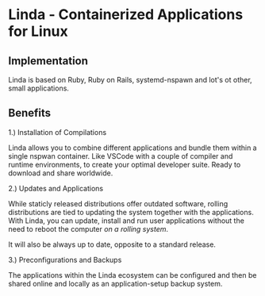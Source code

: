 # Linda - Containerized Applications for Linux

## Implementation

Linda is based on Ruby, Ruby on Rails, systemd-nspawn and lot's ot other, small applications. 

## Benefits

1.) Installation of Compilations

  Linda allows you to combine different applications and bundle them within a single nspwan container. 
  Like VSCode with a couple of compiler and runtime environments, to create your optimal developer suite.
  Ready to download and share worldwide. 
  
2.) Updates and Applications

  While staticly released distributions offer outdated software, rolling distributions are tied to updating the system together with the applications. 
  With Linda, you can update, install and run user applications without the need to reboot the computer *on a rolling system*. 
  
  It will also be always up to date, opposite to a standard release. 
  
3.) Preconfigurations and Backups

  The applications within the Linda ecosystem can be configured and then be shared online and locally as an application-setup backup system. 
